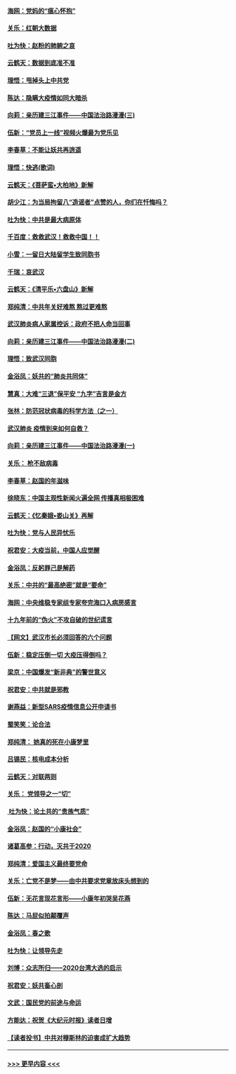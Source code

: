 #### [海网：党妈的“瘟心怀抱”](../pages/nsc993/n11840740.md?t=02031522) 
#### [关乐：红朝大数据](../pages/nsc993/n11840675.md?t=02031522) 
#### [吐为快：赵粉的肺腑之哀](../pages/nsc993/n11840618.md?t=02031522) 
#### [云鹤天：数据到底准不准](../pages/nsc993/n11840325.md?t=02031522) 
#### [理悟：甩掉头上中共党](../pages/nsc993/n11838826.md?t=02031522) 
#### [陈达：隐瞒大疫情如同大暗杀](../pages/nsc993/n11838771.md?t=02031522) 
#### [向莉：亲历建三江事件——中国法治路漫漫(三)](../pages/nsc993/n11831825.md?t=02031522) 
#### [伍新：“党员上一线”视频火爆最为党乐见](../pages/nsc993/n11838200.md?t=02031522) 
#### [李春草：不能让妖共再逍遥](../pages/nsc993/n11838102.md?t=02031522) 
#### [理悟：快逃(歌词)](../pages/nsc993/n11838083.md?t=02031522) 
#### [云鹤天：《菩萨蛮▪大柏地》新解](../pages/nsc993/n11838059.md?t=02031522) 
#### [胡少江：为当局拘留八“造谣者”点赞的人，你们在忏悔吗？](../pages/nsc993/n11836801.md?t=02031522) 
#### [吐为快：中共是最大病原体](../pages/nsc993/n11836748.md?t=02031522) 
#### [千百度：救救武汉！救救中国！！](../pages/nsc993/n11836145.md?t=02031522) 
#### [小雪：一留日大陆留学生致同胞书](../pages/nsc993/n11834624.md?t=02031522) 
#### [千瑞：哀武汉](../pages/nsc993/n11833647.md?t=02031522) 
#### [云鹤天：《清平乐▪六盘山》新解](../pages/nsc993/n11833611.md?t=02031522) 
#### [郑纯清：中共年关好难熬 熬过更难熬](../pages/nsc993/n11833489.md?t=02031522) 
#### [武汉肺炎病人家属控诉：政府不把人命当回事](../pages/nsc993/n11833205.md?t=02031522) 
#### [向莉：亲历建三江事件——中国法治路漫漫(二)](../pages/nsc993/n11829102.md?t=02031522) 
#### [理悟：致武汉同胞](../pages/nsc993/n11831522.md?t=02031522) 
#### [金浴凤：妖共的“肺炎共同体”](../pages/nsc993/n11829448.md?t=02031522) 
#### [慧真：大难“三退”保平安 “九字”吉言是金方](../pages/nsc993/n11829501.md?t=02031522) 
#### [张林：防范冠状病毒的科学方法（之一）](../pages/nsc993/n11828618.md?t=02031522) 
#### [武汉肺炎 疫情到来如何自救？](../pages/nsc993/n11827632.md?t=02031522) 
#### [向莉：亲历建三江事件——中国法治路漫漫(一)](../pages/nsc993/n11827190.md?t=02031522) 
#### [关乐： 枪不敌病毒](../pages/nsc993/n11826746.md?t=02031522) 
#### [李春草：赵国的年滋味](../pages/nsc993/n11826321.md?t=02031522) 
#### [徐晓东：中国主观性新闻火遍全网 传播真相极困难](../pages/nsc993/n11826508.md?t=02031522) 
#### [云鹤天：《忆秦娥▪娄山关》再解](../pages/nsc993/n11824682.md?t=02031522) 
#### [吐为快：党与人民异忧乐](../pages/nsc993/n11824660.md?t=02031522) 
#### [祝君安：大疫当前，中国人应觉醒](../pages/nsc993/n11821946.md?t=02031522) 
#### [金浴凤：反躬罪己是解药](../pages/nsc993/n11820280.md?t=02031522) 
#### [关乐：中共的“最高绝密”就是“要命”](../pages/nsc993/n11816946.md?t=02031522) 
#### [海网：中央维稳专家组专家夸完海口入病房感言](../pages/nsc993/n11815138.md?t=02031522) 
#### [十九年前的“伪火”不攻自破的世纪谎言](../pages/nsc993/n11813238.md?t=02031522) 
#### [【网文】武汉市长必须回答的六个问题](../pages/nsc993/n11813848.md?t=02031522) 
#### [伍新：稳定压倒一切 大疫压得倒吗？](../pages/nsc993/n11812634.md?t=02031522) 
#### [梁京：中国爆发“新非典”的警世意义](../pages/nsc993/n11812554.md?t=02031522) 
#### [祝君安：中共就是邪教](../pages/nsc993/n11812431.md?t=02031522) 
#### [谢燕益：新型SARS疫情信息公开申请书](../pages/nsc993/n11808840.md?t=02031522) 
#### [蜀笑笑：论合法](../pages/nsc993/n11808064.md?t=02031522) 
#### [郑纯清： 她真的死在小康梦里](../pages/nsc993/n11806623.md?t=02031522) 
#### [吕锡民：核电成本分析](../pages/nsc993/n11806284.md?t=02031522) 
#### [云鹤天：对联两则](../pages/nsc993/n11805957.md?t=02031522) 
#### [关乐： 党领导之一“切”](../pages/nsc993/n11804505.md?t=02031522) 
#### [ 吐为快：论土共的“贵族气质”](../pages/nsc993/n11804490.md?t=02031522) 
#### [金浴凤：赵国的“小康社会”](../pages/nsc993/n11804452.md?t=02031522) 
#### [诸葛高参：行动，灭共于2020](../pages/nsc993/n11804120.md?t=02031522) 
#### [郑纯清：爱国主义最终要党命](../pages/nsc993/n11802197.md?t=02031522) 
#### [关乐：亡党不是梦——由中共要求党章放床头想到的](../pages/nsc993/n11802156.md?t=02031522) 
#### [伍新：无花言现花言形——小康年初哭吴花燕](../pages/nsc993/n11800044.md?t=02031522) 
#### [陈达：马屁似拍颠覆声](../pages/nsc993/n11800010.md?t=02031522) 
#### [金浴凤：春之歌](../pages/nsc993/n11797687.md?t=02031522) 
#### [吐为快：让领导先走](../pages/nsc993/n11797512.md?t=02031522) 
#### [刘博：众志所归——2020台湾大选的启示](../pages/nsc993/n11796878.md?t=02031522) 
#### [祝君安：妖共畜心剖](../pages/nsc993/n11794273.md?t=02031522) 
#### [文武：国民党的前途与命运](../pages/nsc993/n11794198.md?t=02031522) 
#### [方能达：祝贺《大纪元时报》读者日增](../pages/nsc993/n11793807.md?t=02031522) 
#### [【读者投书】中共对穆斯林的迫害成扩大趋势](../pages/nsc993/n11791371.md?t=02031522) 

----
#### [ >>> 更早内容 <<< ](../indexes/nsc993-earlier.md)
